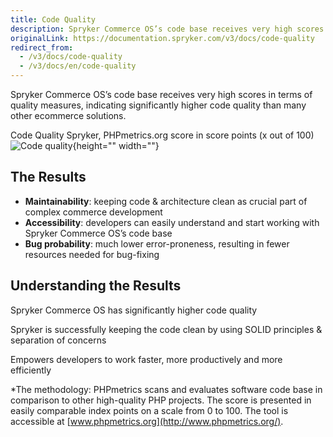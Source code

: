 ```yaml
---
title: Code Quality
description: Spryker Commerce OS’s code base receives very high scores in terms of quality measures, indicating significantly higher code quality than many other ecommerce solutions.
originalLink: https://documentation.spryker.com/v3/docs/code-quality
redirect_from:
  - /v3/docs/code-quality
  - /v3/docs/en/code-quality
---
```


Spryker Commerce OS’s code base receives very high scores in terms of quality measures, indicating significantly higher code quality than many other ecommerce solutions.

Code Quality Spryker, PHPmetrics.org score in score points (x out of 100)
![Code quality](https://spryker.s3.eu-central-1.amazonaws.com/docs/Developer+Guide/Guidelines/Code+Quality/spryker-code-quality.png){height="" width=""}

## The Results

* **Maintainability**: keeping code & architecture clean as crucial part of complex commerce development
* **Accessibility**: developers can easily understand and start working with Spryker Commerce OS’s code base
* **Bug probability**: much lower error-proneness, resulting in fewer resources needed for bug-fixing

## Understanding the Results

Spryker Commerce OS has significantly higher code quality

Spryker is successfully keeping the code clean by using SOLID principles & separation of concerns

Empowers developers to work faster, more productively and more efficiently

*The methodology: PHPmetrics scans and evaluates software code base in comparison to other high-quality PHP projects. The score is presented in easily comparable index points on a scale from 0 to 100. The tool is accessible at [www.phpmetrics.org](http://www.phpmetrics.org/).
